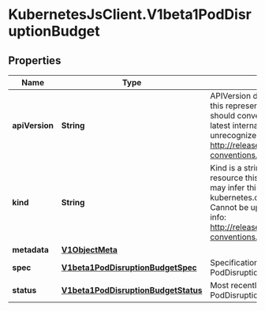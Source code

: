 # KubernetesJsClient.V1beta1PodDisruptionBudget

## Properties
Name | Type | Description | Notes
------------ | ------------- | ------------- | -------------
**apiVersion** | **String** | APIVersion defines the versioned schema of this representation of an object. Servers should convert recognized schemas to the latest internal value, and may reject unrecognized values. More info: http://releases.k8s.io/HEAD/docs/devel/api-conventions.md#resources | [optional] 
**kind** | **String** | Kind is a string value representing the REST resource this object represents. Servers may infer this from the endpoint the kubernetes.client submits requests to. Cannot be updated. In CamelCase. More info: http://releases.k8s.io/HEAD/docs/devel/api-conventions.md#types-kinds | [optional] 
**metadata** | [**V1ObjectMeta**](V1ObjectMeta.md) |  | [optional] 
**spec** | [**V1beta1PodDisruptionBudgetSpec**](V1beta1PodDisruptionBudgetSpec.md) | Specification of the desired behavior of the PodDisruptionBudget. | [optional] 
**status** | [**V1beta1PodDisruptionBudgetStatus**](V1beta1PodDisruptionBudgetStatus.md) | Most recently observed status of the PodDisruptionBudget. | [optional] 



